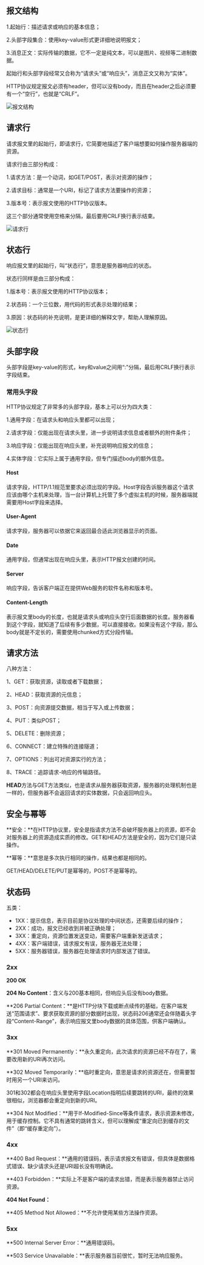 ## 报文结构

1.起始行：描述请求或响应的基本信息；

2.头部字段集合：使用key-value形式更详细地说明报文；

3.消息正文：实际传输的数据，它不一定是纯文本，可以是图片、视频等二进制数据。

起始行和头部字段经常又合称为“请求头”或“响应头”，消息正文又称为“实体”。

HTTP协议规定报文必须有header，但可以没有body，而且在header之后必须要有一个“空行”，也就是“CRLF”。

![报文结构](D:\学习\记录笔记\zhuanget-learning\图片\62e061618977565c22c2cf09930e1d3c.png)

## 请求行

请求报文里的起始行，即请求行，它简要地描述了客户端想要如何操作服务器端的资源。

请求行由三部分构成：

1.请求方法：是一个动词，如GET/POST，表示对资源的操作；

2.请求目标：通常是一个URI，标记了请求方法要操作的资源；

3.版本号：表示报文使用的HTTP协议版本。

这三个部分通常使用空格来分隔，最后要用CRLF换行表示结束。

![请求行](D:\学习\记录笔记\zhuanget-learning\图片\请求行.png)

## 状态行

响应报文里的起始行，叫“状态行”，意思是服务器响应的状态。

状态行同样是由三部分构成：

1.版本号：表示报文使用的HTTP协议版本；

2.状态码：一个三位数，用代码的形式表示处理的结果；

3.原因：状态码的补充说明，是更详细的解释文字，帮助人理解原因。

![状态行](D:\学习\记录笔记\zhuanget-learning\图片\状态行.png)

## 头部字段

头部字段是key-value的形式，key和value之间用“:”分隔，最后用CRLF换行表示字段结束。

### 常用头字段

HTTP协议规定了非常多的头部字段，基本上可以分为四大类：

1.通用字段：在请求头和响应头里都可以出现；

2.请求字段：仅能出现在请求头里，进一步说明请求信息或者额外的附件条件；

3.响应字段：仅能出现在响应头里，补充说明响应报文的信息；

4.实体字段：它实际上属于通用字段，但专门描述body的额外信息。

#### Host

请求字段，HTTP/1.1规范里要求必须出现的字段。Host字段告诉服务器这个请求应该由哪个主机来处理，当一台计算机上托管了多个虚拟主机的时候，服务器端就需要用Host字段来选择。

#### User-Agent

请求字段，服务器可以依据它来返回最合适此浏览器显示的页面。

#### Date

通用字段，但通常出现在响应头里，表示HTTP报文创建的时间。

#### Server

响应字段，告诉客户端正在提供Web服务的软件名称和版本号。

#### Content-Length

表示报文里body的长度，也就是请求头或响应头空行后面数据的长度。服务器看到这个字段，就知道了后续有多少数据，可以直接接收。如果没有这个字段，那么body就是不定长的，需要使用chunked方式分段传输。

## 请求方法

八种方法：

1、GET：获取资源，读取或者下载数据；

2、HEAD：获取资源的元信息；

3、POST：向资源提交数据，相当于写入或上传数据；

4、PUT：类似POST；

5、DELETE：删除资源；

6、CONNECT：建立特殊的连接隧道；

7、OPTIONS：列出可对资源实行的方法；

8、TRACE：追踪请求-响应的传输路径。

**HEAD**方法与GET方法类似，也是请求从服务器获取资源，服务器的处理机制也是一样的，但服务器不会返回请求的实体数据，只会返回响应头。

## 安全与幂等

**安全：**在HTTP协议里，安全是指请求方法不会破坏服务器上的资源，即不会对服务器上的资源造成实质的修改。GET和HEAD方法是安全的，因为它们是只读操作。

**幂等：**意思是多次执行相同的操作，结果也都是相同的。

GET/HEAD/DELETE/PUT是幂等的，POST不是幂等的。

## 状态码

五类：

* 1XX：提示信息，表示目前是协议处理的中间状态，还需要后续的操作；
* 2XX：成功，报文已经收到并被正确处理；
* 3XX：重定向，资源位置发送变动，需要客户端重新发送请求；
* 4XX：客户端错误，请求报文有误，服务器无法处理；
* 5XX：服务器错误，服务器在处理请求时内部发送了错误。

### 2xx

**200 OK**

**204 No Content**：含义与200基本相同，但响应头后没有body数据。

**206 Partial Content：**是HTTP分块下载或断点续传的基础，在客户端发送“范围请求”、要求获取资源的部分数据时出现，状态码206通常还会伴随着头字段“Content-Range”，表示响应报文里body数据的具体范围，供客户端确认。

### 3xx

**301 Moved Permanently：**永久重定向，此次请求的资源已经不存在了，需要改用新的URI再次访问。

**302 Moved Temporarily：**临时重定向，意思是请求的资源还在，但需要暂时用另一个URI来访问。

301和302都会在响应头里使用字段Location指明后续要跳转的URI，最终的效果很相似，浏览器都会重定向到新的URI。

**304 Not Modified：**用于If-Modified-Since等条件请求，表示资源未修改，用于缓存控制。它不具有通常的跳转含义，但可以理解成“重定向已到缓存的文件”（即“缓存重定向”）。

### 4xx

**400 Bad Request：**通用的错误码，表示请求报文有错误，但具体是数据格式错误、缺少请求头还是URI超长没有明确说。

**403 Forbidden：**实际上不是客户端的请求出错，而是表示服务器禁止访问资源。

**404 Not Found：**

**405 Method Not Allowed：**不允许使用某些方法操作资源。

### 5xx

**500 Internal Server Error：**通用错误码。

**503 Service Unavailable：**表示服务器当前很忙，暂时无法响应服务。